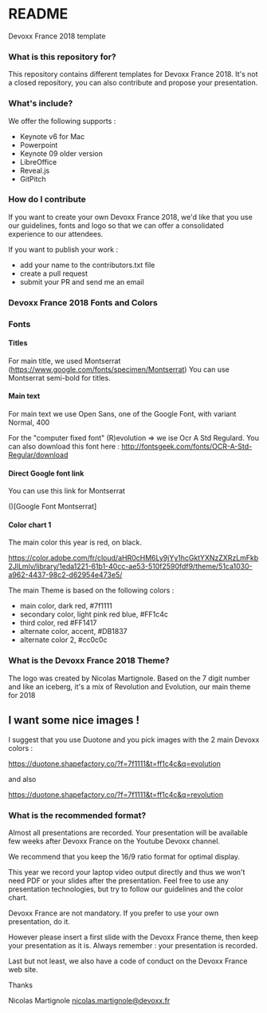 # README #

Devoxx France 2018 template

### What is this repository for? ###

This repository contains different templates for Devoxx France 2018. It's not a closed repository, you can also contribute and propose your presentation.

### What's include? ####

We offer the following supports : 
- Keynote v6 for Mac
- Powerpoint 
- Keynote 09 older version
- LibreOffice
- Reveal.js
- GitPitch

### How do I contribute ###

If you want to create your own Devoxx France 2018, we'd like that you use our guidelines, fonts and logo so that we can offer a consolidated experience to our attendees.

If you want to publish your work : 

  - add your name to the contributors.txt file
  - create a pull request 
  - submit your PR and send me an email

### Devoxx France 2018 Fonts and Colors

### Fonts

#### Titles

For main title, we used Montserrat (https://www.google.com/fonts/specimen/Montserrat) 
You can use Montserrat semi-bold for titles.

#### Main text

For main text we use Open Sans, one of the Google Font, with variant Normal, 400

For the "computer fixed font" (R)evolution => we ise Ocr A Std Regulard.
You can also download this font here : 
http://fontsgeek.com/fonts/OCR-A-Std-Regular/download

#### Direct Google font link

You can use this link for Montserrat

(<link href='https://fonts.googleapis.com/css?family=Montserrat:400,700|Open+Sans' rel='stylesheet' type='text/css'>)[Google Font Montserrat]

#### Color chart 1

The main color this year is red, on black.

https://color.adobe.com/fr/cloud/aHR0cHM6Ly9jYy1hcGktYXNzZXRzLmFkb2JlLmlv/library/1eda1221-61b1-40cc-ae53-510f2590fdf9/theme/51ca1030-a962-4437-98c2-d62954e473e5/

The main Theme is based on the following colors :

  - main color, dark red, #7f1111
  - secondary color, light pink red blue, #FF1c4c
  - third color, red #FF1417
  - alternate color, accent, #DB1837
  - alternate color 2, #cc0c0c 

### What is the Devoxx France 2018 Theme?  

The logo was created by Nicolas Martignole. Based on the 7 digit number and like an iceberg, it's a mix of Revolution and Evolution, our main theme for 2018

## I want some nice images !

I suggest that you use Duotone and you pick images with the 2 main Devoxx colors :

https://duotone.shapefactory.co/?f=7f1111&t=ff1c4c&q=evolution

and also

https://duotone.shapefactory.co/?f=7f1111&t=ff1c4c&q=revolution

### What is the recommended format? 

Almost all presentations are recorded. Your presentation will be available few weeks after Devoxx France on the Youtube Devoxx channel. 

We recommend that you keep the 16/9 ratio format for optimal display.

This year we record your laptop video output directly and thus we won't need PDF or your slides after the presentation. Feel free to use any presentation technologies, but try to follow our guidelines and the color chart.

Devoxx France are not mandatory. If you prefer to use your own presentation, do it.

However please insert a first slide with the Devoxx France theme, then keep your presentation as it is. Always remember : your presentation is recorded. 

Last but not least, we also have a code of conduct on the Devoxx France web site.

Thanks

Nicolas Martignole
nicolas.martignole@devoxx.fr


